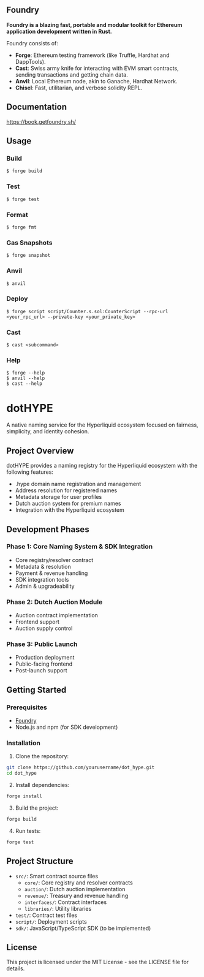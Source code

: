 ## Foundry

**Foundry is a blazing fast, portable and modular toolkit for Ethereum application development written in Rust.**

Foundry consists of:

- **Forge**: Ethereum testing framework (like Truffle, Hardhat and DappTools).
- **Cast**: Swiss army knife for interacting with EVM smart contracts, sending transactions and getting chain data.
- **Anvil**: Local Ethereum node, akin to Ganache, Hardhat Network.
- **Chisel**: Fast, utilitarian, and verbose solidity REPL.

## Documentation

https://book.getfoundry.sh/

## Usage

### Build

```shell
$ forge build
```

### Test

```shell
$ forge test
```

### Format

```shell
$ forge fmt
```

### Gas Snapshots

```shell
$ forge snapshot
```

### Anvil

```shell
$ anvil
```

### Deploy

```shell
$ forge script script/Counter.s.sol:CounterScript --rpc-url <your_rpc_url> --private-key <your_private_key>
```

### Cast

```shell
$ cast <subcommand>
```

### Help

```shell
$ forge --help
$ anvil --help
$ cast --help
```

# dotHYPE

A native naming service for the Hyperliquid ecosystem focused on fairness, simplicity, and identity cohesion.

## Project Overview

dotHYPE provides a naming registry for the Hyperliquid ecosystem with the following features:

- .hype domain name registration and management
- Address resolution for registered names
- Metadata storage for user profiles
- Dutch auction system for premium names
- Integration with the Hyperliquid ecosystem

## Development Phases

### Phase 1: Core Naming System & SDK Integration

- Core registry/resolver contract
- Metadata & resolution
- Payment & revenue handling
- SDK integration tools
- Admin & upgradeability

### Phase 2: Dutch Auction Module

- Auction contract implementation
- Frontend support
- Auction supply control

### Phase 3: Public Launch

- Production deployment
- Public-facing frontend
- Post-launch support

## Getting Started

### Prerequisites

- [Foundry](https://book.getfoundry.sh/getting-started/installation)
- Node.js and npm (for SDK development)

### Installation

1. Clone the repository:

```bash
git clone https://github.com/yourusername/dot_hype.git
cd dot_hype
```

2. Install dependencies:

```bash
forge install
```

3. Build the project:

```bash
forge build
```

4. Run tests:

```bash
forge test
```

## Project Structure

- `src/`: Smart contract source files
  - `core/`: Core registry and resolver contracts
  - `auction/`: Dutch auction implementation
  - `revenue/`: Treasury and revenue handling
  - `interfaces/`: Contract interfaces
  - `libraries/`: Utility libraries
- `test/`: Contract test files
- `script/`: Deployment scripts
- `sdk/`: JavaScript/TypeScript SDK (to be implemented)

## License

This project is licensed under the MIT License - see the LICENSE file for details.
